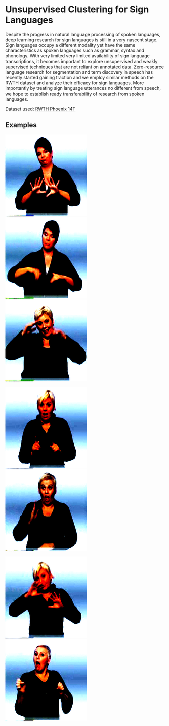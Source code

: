 # Unsupervised Clustering for Sign Languages

Despite the progress in natural language processing of spoken languages, deep
learning research for sign languages is still in a very nascent stage.  Sign
languages occupy a different modality yet have the same characteristics as
spoken languages such as grammar, syntax and phonology. With very limited very
limited availability of sign language transcriptions, it becomes important to
explore unsupervised and weakly supervised techniques that are not reliant on
annotated data. Zero-resource language research for segmentation and term
discovery in speech has recently started gaining traction and we employ similar
methods on the RWTH dataset and analyze their efficacy for sign languages. More
importantly by treating sign language utterances no different from speech, we
hope to establish ready transferability of research from spoken languages.

Dataset used: [RWTH Phoenix 14T](https://www-i6.informatik.rwth-aachen.de/~koller/RWTH-PHOENIX/)

## Examples
![good cluster 1/1](./clusters/251/gifs/01June_2010_Tuesday_tagesschau.avi.gif)
![good cluster 1/2](./clusters/251/gifs/01June_2011_Wednesday_heute.avi.gif)
![good cluster 5/1](./clusters/251/gifs/02November_2010_Tuesday_heute.avi.gif)


![good cluster 5/1](./clusters/267/gifs/01May_2010_Saturday_tagesschau.avi.gif)
![good cluster 5/2](./clusters/267/gifs/01September_2010_Wednesday.gif)


![good cluster 5/1](./clusters/25/gifs/01May_2010_Saturday_tagesschau.avi.gif)
![good cluster 5/2](./clusters/25/gifs/02August_2010_Monday_heute.avi.gif)
